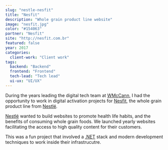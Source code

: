 ```yaml
---
slug: "nestle-nesfit"
title: "Nesfit"
description: "Whole grain product line website"
image: "nesfit.jpg"
color: "#154063"
partner: "Nesfit"
site: "http://nesfit.com.br"
featured: false
year: 2017
categories:
  client-work: "Client work"
tags:
  backend: "Backend"
  frontend: "Frontend"
  tech-lead: "Tech lead"
  ui-ux: "UI/UX"
---
```

During the years leading the digital tech team at [WMcCann](https://wmccann.com), I had the opportunity to work in digital activation projects for [Nesfit](http://nesfit.com.br), the whole grain product line from [Nestlé](https://nestle.com.br).

[Nestlé](https://nestle.com.br) wanted to build websites to promote health life habits, and the benefits of consuming whole grain foods. We launched yearly websites facilitating the access to high quality content for their customers.

This was a fun project that involved a [.NET](https://dotnet.microsoft.com) stack and modern development techniques to work inside their infrastrucutre.

<v-image
  size="desktop"
  image="/projects/nestle-nesfit/nesfit-1.jpg" />

<v-image
  size="mobile"
  image="/projects/nestle-nesfit/nesfit-2.jpg" />

<v-image
  size="desktop"
  image="/projects/nestle-nesfit/nesfit-3.jpg" />

<v-image
  size="mobile"
  image="/projects/nestle-nesfit/nesfit-4.jpg" />

